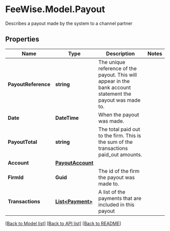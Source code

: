 # FeeWise.Model.Payout
Describes a payout made by the system to a channel partner

## Properties

Name | Type | Description | Notes
------------ | ------------- | ------------- | -------------
**PayoutReference** | **string** | The unique reference of the payout. This will appear in the bank account statement the payout was made to. | 
**Date** | **DateTime** | When the payout was made. | 
**PayoutTotal** | **string** | The total paid out to the firm. This is the sum of the transactions paid_out amounts. | 
**Account** | [**PayoutAccount**](PayoutAccount.md) |  | 
**FirmId** | **Guid** | The id of the firm the payout was made to. | 
**Transactions** | [**List&lt;Payment&gt;**](Payment.md) | A list of the payments that are included in this payout | 

[[Back to Model list]](../README.md#documentation-for-models) [[Back to API list]](../README.md#documentation-for-api-endpoints) [[Back to README]](../README.md)

